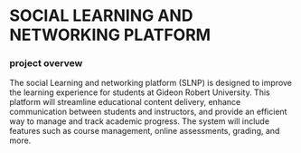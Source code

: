 # SOCIAL LEARNING AND NETWORKING PLATFORM 
### project  overvew

The social Learning and networking platform (SLNP) is designed to improve the learning experience for students at Gideon Robert University. This platform will streamline educational content delivery, enhance communication between students and instructors, and provide an efficient way to manage and track academic progress. The system will include features such as course management, online assessments, grading, and more.
